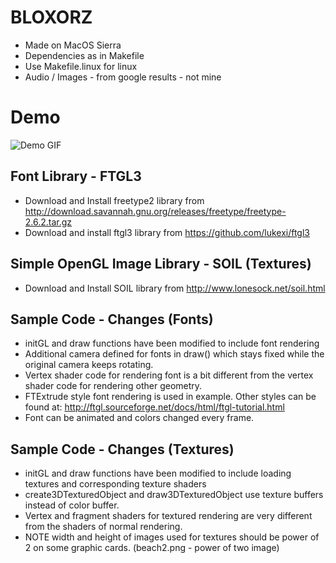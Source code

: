 # BLOXORZ

* Made on MacOS Sierra
* Dependencies as in Makefile
* Use Makefile.linux for linux
* Audio / Images - from google results - not mine 

# Demo
![Demo GIF](https://github.com/Saiteja-Reddy/OpenGL-BLOXORZ-Idea---Miniclip-/blob/master/bloxorz.gif "Demo of Level 1")



Font Library - FTGL3
--------------------
* Download and Install freetype2 library from
  http://download.savannah.gnu.org/releases/freetype/freetype-2.6.2.tar.gz
* Download and install ftgl3 library from 
  https://github.com/lukexi/ftgl3


Simple OpenGL Image Library - SOIL (Textures)
---------------------------------------------
* Download and Install SOIL library from
  http://www.lonesock.net/soil.html


Sample Code - Changes (Fonts)
-----------------------------
* initGL and draw functions have been modified to include font rendering
* Additional camera defined for fonts in draw() which stays fixed while
  the original camera keeps rotating.
* Vertex shader code for rendering font is a bit different from the 
  vertex shader code for rendering other geometry.
* FTExtrude style font rendering is used in example. Other styles can be
  found at:
  http://ftgl.sourceforge.net/docs/html/ftgl-tutorial.html
* Font can be animated and colors changed every frame.


Sample Code - Changes (Textures)
--------------------------------
* initGL and draw functions have been modified to include loading textures
  and corresponding texture shaders
* create3DTexturedObject and draw3DTexturedObject use texture buffers 
  instead of color buffer.
* Vertex and fragment shaders for textured rendering are very different 
  from the shaders of normal rendering.
* NOTE width and height of images used for textures should be power of 2 on
  some graphic cards. (beach2.png - power of two image)
